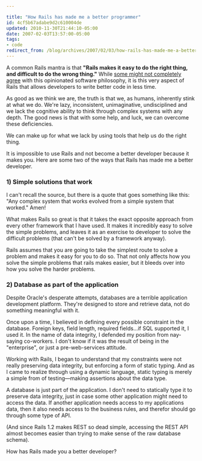 ```yaml
---

title: "How Rails has made me a better programmer"
id: 4cf5b67adabe9d2c610004de
updated: 2010-11-30T21:44:10-05:00
date: 2007-02-03T13:57:00-05:00
tags:
- code
redirect_from: /blog/archives/2007/02/03/how-rails-has-made-me-a-better-programmer/
---
```


A common Rails mantra is that **"Rails makes it easy to do the right thing, and difficult to do the wrong thing."** While [some might not completely agree](http://tech.rufy.com/2006/11/fatal-flaw-in-opinionated-software.html) with this opinionated software philosophy, it is this very aspect of Rails that allows developers to write better code in less time.

As good as we think we are, the truth is that we, as humans, inherently stink at what we do. We're lazy, inconsistent, unimaginative, undisciplined and we lack the cognitive ability to think through complex systems with any depth. The good news is that with some help, and luck, we can overcome these deficiencies.

We can make up for what we lack by using tools that help us do the right thing.

It is impossible to use Rails and not become a better developer because it makes you. Here are some two of the ways that Rails has made me a better developer.

### 1) Simple solutions that work

I can't recall the source, but there is a quote that goes something like this: "Any complex system that works evolved from a simple system that worked." Amen!

What makes Rails so great is that it takes the exact opposite approach from every other framework that I have used. It makes it incredibly easy to solve the simple problems, and leaves it as an exercise to developer to solve the difficult problems (that can't be solved by a framework anyway).

Rails assumes that you are going to take the simplest route to solve a problem and makes it easy for you to do so. That not only affects how you solve the simple problems that rails makes easier, but it bleeds over into how you solve the harder problems.

### 2) Database as part of the application

Despite Oracle's desperate attempts, databases are a terrible application development platform. They're designed to store and retrieve data, not do something meaningful with it.

Once upon a time, I believed in defining every possible constraint in the database. Foreign keys, field length, required fields...if SQL supported it, I used it. In the name of data integrity, I defended my position from nay-saying co-workers. I don't know if it was the result of being in the "enterprise", or just a pre-web-services attitude.

Working with Rails, I began to understand that my constraints were not really preserving data integrity, but enforcing a form of static typing. And as I came to realize through using a dynamic language, static typing is merely a simple from of testing&mdash;making assertions about the data type.

A database is just part of the application. I don't need to statically type it to preserve data integrity, just in case some other application might need to access the data. If another application needs access to my applications data, then it also needs access to the business rules, and therefor should go through some type of API.

(And since Rails 1.2 makes REST so dead simple, accessing the REST API almost becomes easier than trying to make sense of the raw database schema).

How has Rails made you a better developer?
